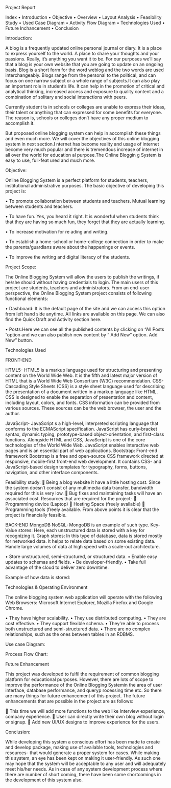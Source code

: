 Project Report

Index
•	Introduction
•	Objective
•	Overview
•	Layout Analysis
•	Feasibility Study
•	Used Case Diagram
•	Activity Flow Diagram
•	Technologies Used
•	Future Inchancement
•	Conclusion


Introduction:

A blog is a frequently updated online personal journal or diary. It is a place to express yourself to the world. A place to share your thoughts and your passions. Really, it’s anything you want it to be. For our purposes we’ll say that a blog is your own website that you are going to update on an ongoing basis. Blog is a short form for the word weblog and the two words are used interchangeably. Blogs range from the personal to the political, and can focus on one narrow subject or a whole range of subjects.It can also play an important role in student’s life. It can help in the promotion of critical and analytical thinking, increased access and exposure to quality content and a combination of solitary and social interactions with peers.

Currently student ts in schools or colleges are unable to express their ideas,
their talent or anything that can expressed for some benefits for everyone. The reason is, schools or colleges don’t have any proper medium to accomplish it.

But proposed online blogging system can help in accomplish these things and even much more. We will cover the objectives of this online blogging system in next section.I nternet has become reality and usage of internet become very much popular and there is tremendous increase of internet in all over the world for education al purpose.The Online Bloggin g System is easy to use, full-feat ured and much more.




Objective:

Online  Blogging System is a perfect platform for students, teachers, institutional administrative purposes.
The basic objective of developing this project is:

• To  promote  collaboration  between  students  and  teachers. Mutual  learning  between students and teachers.

• To  have  fun.  Yes,  you  heard  it  right.  It  is  wonderful  when  students  think  that  they  are having so much fun, they forget that they are actually learning.

• To increase motivation for re ading and writing.

• To   establish   a   home-school   or   home-college   connection   in   order   to   make   the
parents/guardians aware about  the happenings or events.

• To improve the writing and digital literacy of the students.



Project Scope:

The Online Blogging System will allow the users to publish the writings, if
he/she should without having credentials to login. The main users of this project are students, teachers and administrators.
From   an   end-user   perspective,   the   Online   Blogging   System   project   consists   of   following functional elements:

• Dashboard: It  is  the  default  page  of  the  site and  we  can  access  this  option  from  left hand side anytime. All links are available on this page. We can also find the Quick Draft
and Activity section here.

• Posts:Here we can see all the published contents by clicking on “All Posts
”option and we can also publish new content by “ Add New” option.
Add New” button.


Technologies Used

FRONT-END

HTML5- HTML5 is a markup language used for structuring and presenting content on the World Wide Web. It is the fifth and latest major version of HTML that is a World Wide Web Consortium (W3C) recommendation.
 CSS- Cascading Style Sheets (CSS) is a style sheet language used for describing the presentation of a document written in a markup language like HTML. CSS is designed to enable the separation of presentation and content, including layout, colors, and fonts. CSS information can be provided from various sources. These sources can be the web browser, the user and the author.

JavaScript- JavaScript s a high-level, interpreted scripting language that conforms to the ECMAScript specification. JavaScript has curly-bracket syntax, dynamic typing, prototype-based object-orientation, and first-class functions. Alongside HTML and CSS, JavaScript is one of the core technologies of the World Wide Web. JavaScript enables interactive web pages and is an essential part of web applications.
Bootstrap: Front-end framework Bootstrap is a free and open-source CSS framework directed at responsive, mobile-first front-end web development. It contains CSS- and JavaScript-based design templates for typography, forms, buttons, navigation, and other interface components.


 Feasibility study:
	Being a blog website it have a little hosting cost. Since the system doesn’t consist of any multimedia data transfer, bandwidth required for this is very low.
	Bug fixes and maintaining tasks will have an associated cost.
Resources that are required for the project-
	Programming device (Laptop)
	Hosting Space (freely available) 
	Programming tools (freely available.
    From above points it is clear that the project is financially feasible. 


BACK-END MongoDB NoSQL:
MongoDB is an example of such type. Key-Value stores: Here, each unstructured data is stored with a key for recognizing it. Graph stores: In this type of database, data is stored mostly for networked data. It helps to relate data based on some existing data. Handle large volumes of data at high speed with a scale-out architecture.



•	Store unstructured, semi-structured, or structured data.
•	Enable easy updates to schemas and fields.
•	Be developer-friendly.
•	Take full advantage of the cloud to deliver zero downtime.

Example of how data is stored:
 





Technologies & Operating Environment

The online blogging system web application will operate with the following Web Browsers:
Microsoft Internet Explorer, Mozilla Firefox and Google Chrome.



•	They have higher scalability.
•	They use distributed computing.
•	They are cost effective.
•	They support flexible schema.
•	They're able to process both unstructured and semi-structured data.
•	There are no complex relationships, such as the ones between tables in an RDBMS.



Use case Diagram:

 





 Process Flow Chart:




 








Future Enhancement

This project was developed to fulfil the requirement of common blogging platform for educational purposes. However, there are lots of scope to improve the performance of the Online Blogging Systemin the area of user interface, database performance, and queryp rocessing time etc. So there are many things for future enhancement of this project. The future enhancements that are possible in the project are as follows:

	This time we will add more functions to the web like Interview experience, company experience.
	User can directly write their own blog without login or signup.
	Add new UI/UX designs to improve experience for the users.





Conclusion:

While developing this system a conscious effort has been made to create and develop package, making use of available tools, technologies and resources- that would generate a proper system for cases.
While making this system, an eye has been kept on making it user-friendly. As such one may hope that the system will be acceptable to any user and will adequately meet his/her needs. As in case of any system development process where there are number of short coming, there have been some shortcomings in the development of this system also.

